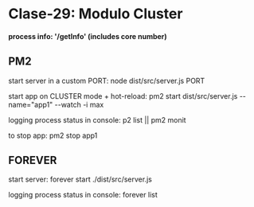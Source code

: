# Clase-29: Modulo Cluster

#### process info: '/getInfo' (includes core number)

## PM2
start server in a custom PORT: node dist/src/server.js PORT

start app on CLUSTER mode + hot-reload: pm2 start dist/src/server.js --name="app1" --watch -i max

logging process status in console: p2 list || pm2 monit

to stop app: pm2 stop app1

## FOREVER

start server: forever start ./dist/src/server.js

logging process status in console: forever list
